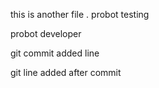 this is another file . probot testing 

probot developer 

git commit added line

git line added after commit